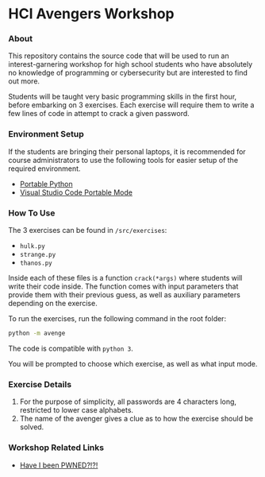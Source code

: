 # HCI Avengers Workshop

### About

This repository contains the source code that will be used to run an interest-garnering workshop for high school students who have absolutely no knowledge of programming or cybersecurity but are interested to find out more.

Students will be taught very basic programming skills in the first hour, before embarking on 3 exercises. Each exercise will require them to write a few lines of code in attempt to crack a given password.



### Environment Setup 

If the students are bringing their personal laptops, it is recommended for course administrators to use the following tools for easier setup of the required environment.

- [Portable Python](https://portablepython.com/)
- [Visual Studio Code Portable Mode](https://code.visualstudio.com/docs/editor/portable)



### How To Use

The 3 exercises can be found in `/src/exercises`:

- `hulk.py`
- `strange.py`
- `thanos.py`

Inside each of these files is a function `crack(*args)` where students will write their code inside. The function comes with input parameters that provide them with their previous guess, as well as auxiliary parameters depending on the exercise.



To run the exercises, run the following command in the root folder:

```bash
python -m avenge
```

The code is compatible with `python 3`.

You will be prompted to choose which exercise, as well as what input mode.



### Exercise Details

1. For the purpose of simplicity, all passwords are 4 characters long, restricted to lower case alphabets.
2. The name of the avenger gives a clue as to how the exercise should be solved.



### Workshop Related Links

- [Have I been PWNED?!?!](https://haveibeenpwned.com/)
